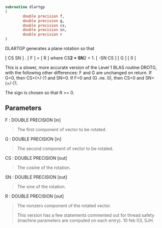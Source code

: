 ```fortran
subroutine dlartgp
(
        double precision f,
        double precision g,
        double precision cs,
        double precision sn,
        double precision r
)
```

DLARTGP generates a plane rotation so that

[  CS  SN  ]  .  [ F ]  =  [ R ]   where CS**2 + SN**2 = 1.
[ -SN  CS  ]     [ G ]     [ 0 ]

This is a slower, more accurate version of the Level 1 BLAS routine DROTG,
with the following other differences:
F and G are unchanged on return.
If G=0, then CS=(+/-)1 and SN=0.
If F=0 and (G .ne. 0), then CS=0 and SN=(+/-)1.

The sign is chosen so that R >= 0.

## Parameters
F : DOUBLE PRECISION [in]
> The first component of vector to be rotated.

G : DOUBLE PRECISION [in]
> The second component of vector to be rotated.

CS : DOUBLE PRECISION [out]
> The cosine of the rotation.

SN : DOUBLE PRECISION [out]
> The sine of the rotation.

R : DOUBLE PRECISION [out]
> The nonzero component of the rotated vector.
> 
> This version has a few statements commented out for thread safety
> (machine parameters are computed on each entry). 10 feb 03, SJH.
